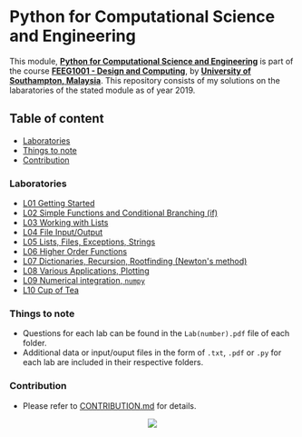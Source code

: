 # Python for Computational Science and Engineering
This module, **[Python for Computational Science and Engineering][1]** is part of the course **[FEEG1001 - Design and Computing][2]**, by **[University of Southampton, Malaysia][3]**. This repository consists of my solutions on the labaratories of the stated module as of year 2019.

## Table of content
- [Laboratories](#Laboratories)
- [Things to note](#Things-to-note)
- [Contribution](#Contribution)

### Laboratories
- [L01 Getting Started](./L01)
- [L02 Simple Functions and Conditional Branching (if)](./L02)
- [L03 Working with Lists](./L03)
- [L04 File Input/Output](./L04)
- [L05 Lists, Files, Exceptions, Strings](./L05)
- [L06 Higher Order Functions](./L06)
- [L07 Dictionaries, Recursion, Rootfinding (Newton's method)](./L07)
- [L08 Various Applications, Plotting](./L08)
- [L09 Numerical integration, `numpy`](./L09)
- [L10 Cup of Tea](./L10)

### Things to note
- Questions for each lab can be found in the `Lab(number).pdf` file of each folder.
- Additional data or input/ouput files in the form of `.txt`, `.pdf` or `.py` for each lab are included in their respective folders.

### Contribution
- Please refer to [CONTRIBUTION.md](./CONTRIBUTION.md) for details.

<p align="center">
  <img src="http://www.stephanmiller.com/images/category/python.jpg">
</p>

[1]:http://www.southampton.ac.uk/~feeg1001/
[2]:https://www.southampton.ac.uk/courses/modules/feeg1001.page
[3]:https://www.southampton.ac.uk/my/index.page
